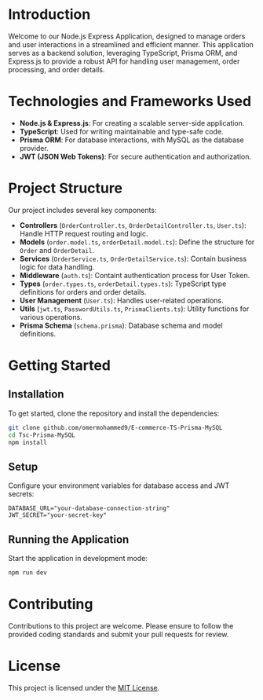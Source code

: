 
# Introduction

Welcome to our Node.js Express Application, designed to manage orders and user interactions in a streamlined and efficient manner. This application serves as a backend solution, leveraging TypeScript, Prisma ORM, and Express.js to provide a robust API for handling user management, order processing, and order details.

# Technologies and Frameworks Used

- **Node.js & Express.js**: For creating a scalable server-side application.
- **TypeScript**: Used for writing maintainable and type-safe code.
- **Prisma ORM**: For database interactions, with MySQL as the database provider.
- **JWT (JSON Web Tokens)**: For secure authentication and authorization.

# Project Structure

Our project includes several key components:

- **Controllers** (`OrderController.ts`, `OrderDetailController.ts`, `User.ts`): Handle HTTP request routing and logic.
- **Models** (`order.model.ts`, `orderDetail.model.ts`): Define the structure for `Order` and `OrderDetail`.
- **Services** (`OrderService.ts`, `OrderDetailService.ts`): Contain business logic for data handling.
- **Middleware** (`auth.ts`): Containt authentication process for User Token.
- **Types** (`order.types.ts`, `orderDetail.types.ts`): TypeScript type definitions for orders and order details.
- **User Management** (`User.ts`): Handles user-related operations.
- **Utils** (`jwt.ts`, `PasswordUtils.ts`, `PrismaClients.ts`): Utility functions for various operations.
- **Prisma Schema** (`schema.prisma`): Database schema and model definitions.

# Getting Started

## Installation

To get started, clone the repository and install the dependencies:

```bash
git clone github.com/omermohammed9/E-commerce-TS-Prisma-MySQL
cd Tsc-Prisma-MySQL
npm install
```

## Setup

Configure your environment variables for database access and JWT secrets:

```env
DATABASE_URL="your-database-connection-string"
JWT_SECRET="your-secret-key"
```

## Running the Application

Start the application in development mode:

```bash
npm run dev
```

# Contributing

Contributions to this project are welcome. Please ensure to follow the provided coding standards and submit your pull requests for review.

# License

This project is licensed under the [MIT License](LICENSE).
